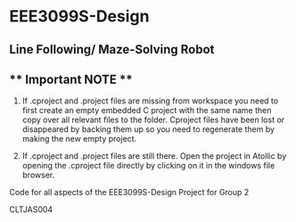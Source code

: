 # EEE3099S-Design
## Line Following/ Maze-Solving Robot
## ** Important NOTE **
1) If .cproject and .project files are missing from workspace you need to first create an empty embedded C project with the same name then copy over all relevant files to the folder. Cproject files have been lost or disappeared by backing them up so you need to regenerate them by making the new empty project.

2) If .cproject and .project files are still there. Open the project in Atollic by opening the .cproject file directly by clicking on it in the windows file browser.

Code for all aspects of the EEE3099S-Design Project for Group 2

CLTJAS004
